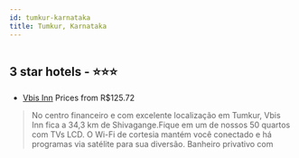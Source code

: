 ```yaml
---
id: tumkur-karnataka
title: Tumkur, Karnataka
---
```


<center><img src="https://i.travelapi.com/hotels/68000000/67600000/67597300/67597230/83a1c9ab_z.jpg" alt="" /></center>


##  3 star hotels - ⭐️⭐️⭐️

-    [Vbis Inn](https://www.hurb.com/br/aud/https://www.hurb.com/br/hotels/tumkur/vbis-inn-HT-VX8P?cmp=18055) Prices from R$125.72
   > No centro financeiro e com excelente localização em Tumkur, Vbis Inn fica a 34,3 km de Shivagange.Fique em um de nossos 50 quartos com TVs LCD. O Wi-Fi de cortesia mantém você conectado e há programas via satélite para sua diversão. Banheiro privativo com

